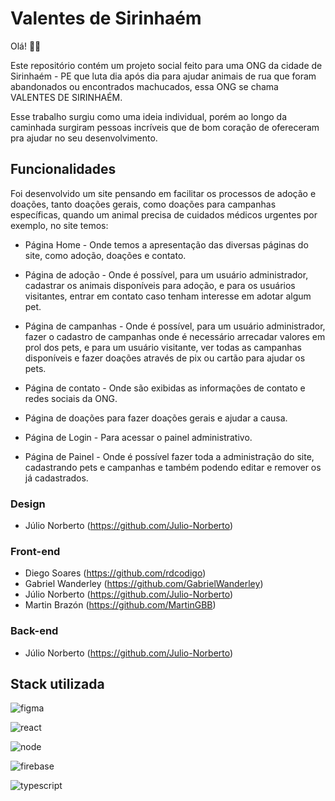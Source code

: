 # Valentes de Sirinhaém

Olá! 🧑‍💻

Este repositório contém um projeto social feito para uma ONG da cidade de Sirinhaém - PE que luta dia após dia para ajudar animais de rua que foram abandonados ou encontrados machucados, essa ONG se chama VALENTES DE SIRINHAÉM.

Esse trabalho surgiu como uma ideia individual, porém ao longo da caminhada surgiram pessoas incríveis que de bom coração de ofereceram pra ajudar no seu desenvolvimento.

## Funcionalidades

Foi desenvolvido um site pensando em facilitar os processos de adoção e doações, tanto doações gerais, como doações para campanhas específicas, quando um animal precisa de cuidados médicos urgentes por exemplo, no site temos:

- Página Home - Onde temos a apresentação das diversas páginas do site, como adoção, doações e contato.

- Página de adoção - Onde é possível, para um usuário administrador, cadastrar os animais disponíveis para adoção, e para os usuários visitantes, entrar em contato caso tenham interesse em adotar algum pet.

- Página de campanhas - Onde é possível, para um usuário administrador, fazer o cadastro de campanhas onde é necessário arrecadar valores em prol dos pets, e para um usuário visitante, ver todas as campanhas disponíveis e fazer doações através de pix ou cartão para ajudar os pets.

- Página de contato - Onde são exibidas as informações de contato e redes sociais da ONG.

- Página de doações para fazer doações gerais e ajudar a causa.

- Página de Login - Para acessar o painel administrativo.

- Página de Painel - Onde é possível fazer toda a administração do site, cadastrando pets e campanhas e também podendo editar e remover os já cadastrados.

### Design
- Júlio Norberto (https://github.com/Julio-Norberto)

### Front-end

- Diego Soares (https://github.com/rdcodigo)
- Gabriel Wanderley (https://github.com/GabrielWanderley)
- Júlio Norberto (https://github.com/Julio-Norberto)
- Martin Brazón (https://github.com/MartinGBB)

### Back-end
- Júlio Norberto (https://github.com/Julio-Norberto)

## Stack utilizada

![figma](https://img.shields.io/badge/Figma-F24E1E?style=for-the-badge&logo=figma&logoColor=white)

![react](https://img.shields.io/badge/React-20232A?style=for-the-badge&logo=react&logoColor=61DAFB)

![node](https://img.shields.io/badge/Node.js-43853D?style=for-the-badge&logo=node.js&logoColor=white)

![firebase](https://img.shields.io/badge/firebase-ffca28?style=for-the-badge&logo=firebase&logoColor=black)

![typescript](https://img.shields.io/badge/TypeScript-007ACC?style=for-the-badge&logo=typescript&logoColor=white)
